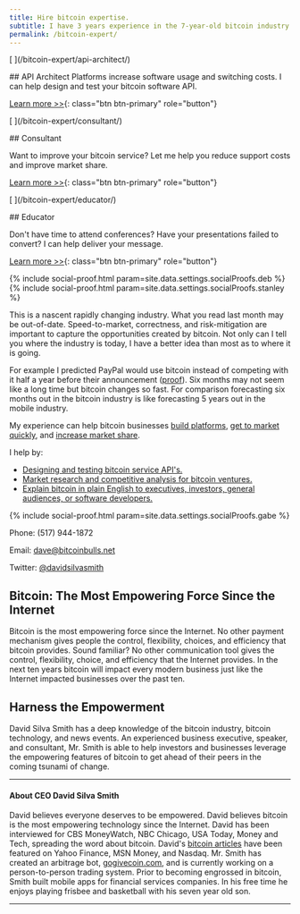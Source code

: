 ```yaml
---
title: Hire bitcoin expertise.
subtitle: I have 3 years experience in the 7-year-old bitcoin industry.
permalink: /bitcoin-expert/
---
```



<div class="row">
<div class="col-lg-4 fillable" markdown="1">
[<span class="link_fill"> </span>](/bitcoin-expert/api-architect/)

##<i class="fa fa-file-code-o"></i> API Architect
Platforms increase software usage and switching costs. I can help design and test your bitcoin software API.

[Learn more >>](/bitcoin-expert/api-architect/){: class="btn btn-primary" role="button"}
</div>

<div class="col-lg-4 fillable" markdown="1">
[<span class="link_fill"> </span>](/bitcoin-expert/consultant/)

##<i class="fa fa-fighter-jet"></i> Consultant

Want to improve your bitcoin service? Let me help you reduce support costs and improve market share.

[Learn more >>](/bitcoin-expert/consultant/){: class="btn btn-primary" role="button"}
</div>

<div class="col-lg-4 fillable" markdown="1">
[<span class="link_fill"> </span>](/bitcoin-expert/educator/)

##<i class="fa fa-microphone"></i> Educator

Don't have time to attend conferences? Have your presentations failed to convert? I can help deliver your message.

[Learn more >>](/bitcoin-expert/educator/){: class="btn btn-primary" role="button"}
</div>
</div>

{% include social-proof.html param=site.data.settings.socialProofs.deb %} 
{% include social-proof.html param=site.data.settings.socialProofs.stanley %} 

This is a nascent rapidly changing industry. What you read last month may be out-of-date. Speed-to-market, correctness, and risk-mitigation are important to capture the opportunities created by bitcoin. Not only can I tell you where the industry is today, I have a better idea than most as to where it is going. 

For example I predicted PayPal would use bitcoin instead of competing with it half a year before their announcement ([proof](http://www.benzinga.com/news/14/03/4409527/paypal-should-use-bitcoin-not-compete)). Six months may not seem like a long time but bitcoin changes so fast. For comparison forecasting six months out in the bitcoin industry is like forecasting 5 years out in the mobile industry.

My experience can help bitcoin businesses [build platforms](/bitcoin-expert/api-architect/), [get to market quickly](/bitcoin-expert/consultant/), and [increase market share](/bitcoin-expert/educator/).

I help by:

* [Designing and testing bitcoin service API's.](/bitcoin-expert/api-architect/)
* [Market research and competitive analysis for bitcoin ventures.](/bitcoin-expert/consultant/)
* [Explain bitcoin in plain English to executives, investors, general audiences, or software developers.](/bitcoin-expert/educator/)

{% include social-proof.html param=site.data.settings.socialProofs.gabe %} 

Phone: (517) 944-1872

Email: <dave@bitcoinbulls.net>

Twitter: [@davidsilvasmith](http://www.twitter.com/davidsilvasmith)

## Bitcoin: The Most Empowering Force Since the Internet

Bitcoin is the most empowering force since the Internet. No other payment mechanism gives people the control, flexibility, choices, and efficiency that bitcoin provides. Sound familiar? No other communication tool gives the control, flexibility, choice, and efficiency that the Internet provides. In the next ten years bitcoin will impact every modern business just like the Internet impacted businesses over the past ten.

## Harness the Empowerment

David Silva Smith has a deep knowledge of the bitcoin industry, bitcoin technology, and news events. An experienced business executive, speaker, and consultant, Mr. Smith is able to help investors and businesses leverage the empowering features of bitcoin to get ahead of their peers in the coming tsunami of change.

---

#### About CEO David Silva Smith

David believes everyone deserves to be empowered. David believes bitcoin is the most empowering technology since the Internet. David has been interviewed for CBS MoneyWatch, NBC Chicago, USA Today, Money and Tech, spreading the word about bitcoin. David's [bitcoin articles](http://www.benzinga.com/author/david-smith) have been featured on Yahoo Finance, MSN Money, and Nasdaq. Mr. Smith has created an arbitrage bot, [gogivecoin.com](http://www.gogivecoin.com), and is currently working on a person-to-person trading system. Prior to becoming engrossed in bitcoin, Smith built mobile apps for financial services companies. In his free time he enjoys playing frisbee and basketball with his seven year old son.

---